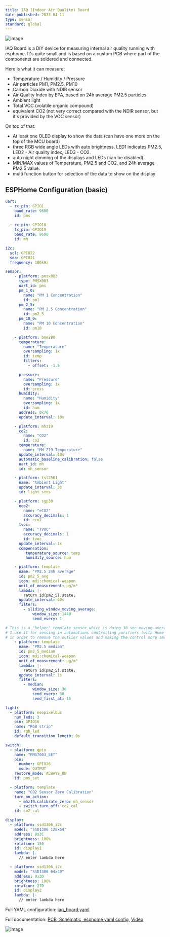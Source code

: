 ```yaml
---
title: IAQ (Indoor Air Quality) Board
date-published: 2023-04-11
type: sensor
standard: global
---
```


![image](/iaq_board2.jpg)

IAQ Board is a DIY device for measuring internal air quality running
with esphome. It's quite small and is based on a custom PCB where part
of the components are soldered and connected.

Here is what it can measure:

- Temperature / Humidity / Pressure
- Air particles PM1, PM2.5, PM10
- Carbon Dioxide with NDIR sensor
- Air Quality Index by EPA, based on 24h average PM2.5 particles
- Ambient light
- Total VOC (volatile organic compound)
- equivalent CO2 (not very correct compared with the NDIR sensor, but it\'s provided by the VOC sensor)

On top of that:

- At least one OLED display to show the data (can have one more on the top of the MCU board)
- three RGB wide angle LEDs with auto brightness. LED1 indicates PM2.5, LED2 - Air quality index, LED3 - CO2.
- auto night dimming of the displays and LEDs (can be disabled)
- MIN/MAX values of Temperature, PM2.5 and CO2, and 24h average PM2.5 value.
- multi function button for selection of the data to show on the display

## ESPHome Configuration (basic)

```yaml
uart:
  - rx_pin: GPIO1
    baud_rate: 9600
    id: pms
  
  - rx_pin: GPIO18
    tx_pin: GPIO19
    baud_rate: 9600
    id: mh

i2c:
  scl: GPIO22
  sda: GPIO21
  frequency: 100kHz

sensor:
    - platform: pmsx003
      type: PMSX003
      uart_id: pms
      pm_1_0:
        name: "PM 1 Concentration"
        id: pm1
      pm_2_5:
        name: "PM 2.5 Concentration"
        id: pm2_5
      pm_10_0:
        name: "PM 10 Concentration"
        id: pm10

    - platform: bme280
      temperature:
        name: "Temperature"
        oversampling: 1x
        id: temp
        filters:
          - offset: -1.5

      pressure:
        name: "Pressure"
        oversampling: 1x
        id: press
      humidity:
        name: "Humidity"
        oversampling: 1x
        id: hum
      address: 0x76
      update_interval: 10s

    - platform: mhz19
      co2:
        name: "CO2"
        id: co2
      temperature:
        name: "MH-Z19 Temperature"
      update_interval: 10s
      automatic_baseline_calibration: false
      uart_id: mh
      id: mh_sensor

    - platform: tsl2561
      name: "Ambient Light"
      update_interval: 3s
      id: light_sens

    - platform: sgp30
      eco2:
        name: "eCO2"
        accuracy_decimals: 1
        id: eco2
      tvoc:
        name: "TVOC"
        accuracy_decimals: 1
        id: tvoc
      update_interval: 1s
      compensation:
         temperature_source: temp
         humidity_source: hum

    - platform: template
      name: "PM2.5 24h average"
      id: pm2_5_avg
      icon: mdi:chemical-weapon
      unit_of_measurement: µg/m³
      lambda: |-
        return id(pm2_5).state;
      update_interval: 60s
      filters:
        - sliding_window_moving_average:
            window_size: 1440
            send_every: 1

# This is a "helper" template sensor which is doing 30 sec moving average of PM2.5
# I use it for sensing in automations controlling purifiers (with Home Assistant),
# in order to remove the outlier values and making the control more smooth
    - platform: template
      name: "PM2.5 median"
      id: pm2_5_median
      icon: mdi:chemical-weapon
      unit_of_measurement: µg/m³
      lambda: |-
        return id(pm2_5).state;
      update_interval: 1s
      filters:
        - median:
            window_size: 30
            send_every: 30
            send_first_at: 15

light:
  - platform: neopixelbus
    num_leds: 3
    pin: GPIO16
    name: "RGB strip"
    id: rgb_led
    default_transition_length: 0s

switch:
  - platform: gpio
    name: "PMS7003_SET"
    pin:
      number: GPIO26
      mode: OUTPUT
    restore_mode: ALWAYS_ON
    id: pms_set

  - platform: template
    name: "CO2 Sensor Zero Calibration"
    turn_on_action:
      - mhz19.calibrate_zero: mh_sensor
      - switch.turn_off: co2_cal
    id: co2_cal

display:
  - platform: ssd1306_i2c
    model: "SSD1306 128x64"
    address: 0x3C
    brightness: 100%
    rotation: 180
    id: display1
    lambda: |-
      // enter lambda here

  - platform: ssd1306_i2c
    model: "SSD1306 64x48"
    address: 0x3D
    brightness: 100%
    rotation: 270
    id: display2
    lambda: |-
      // enter lambda here
```

Full YAML configuration: [iaq_board.yaml](https://github.com/nkitanov/iaq_board/blob/master/firmware/iaq_board.yaml)

Full documentation: [PCB, Schematic, esphome yaml config](https://github.com/nkitanov/iaq_board), [Video](https://www.youtube.com/embed/X75OGs2TTT8)

![image](/iaq_board1.jpg)
